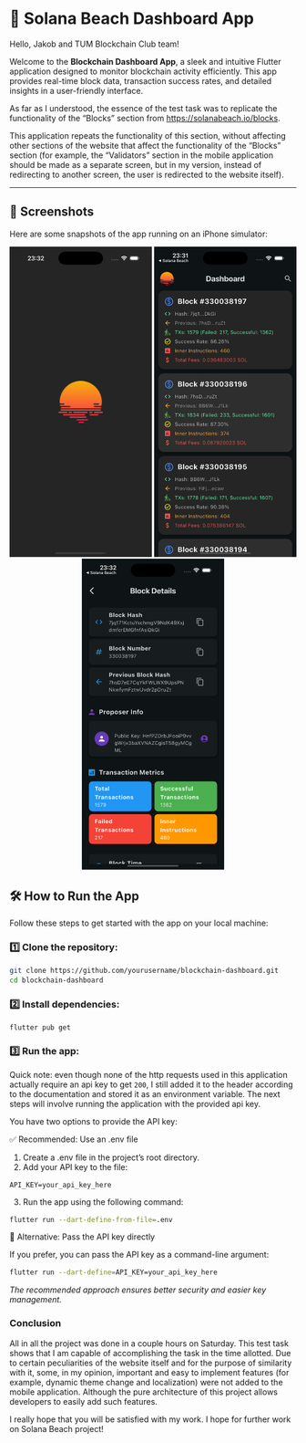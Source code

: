 # 🚀 Solana Beach Dashboard App

Hello, Jakob and TUM Blockchain Club team!  

Welcome to the **Blockchain Dashboard App**, a sleek and intuitive Flutter application designed to monitor blockchain activity efficiently. This app provides real-time block data, transaction success rates, and detailed insights in a user-friendly interface.

As far as I understood, the essence of the test task was to replicate the functionality of the “Blocks” section from https://solanabeach.io/blocks.

This application repeats the functionality of this section, without affecting other sections of the website that affect the functionality of the “Blocks” section (for example, the “Validators” section in the mobile application should be made as a separate screen, but in my version, instead of redirecting to another screen, the user is redirected to the website itself).

---

## 📸 Screenshots

Here are some snapshots of the app running on an iPhone simulator:

<p align="center">
  <img src="screenshots/screenshot1.png" width="250">
  <img src="screenshots/screenshot2.png" width="250">
  <img src="screenshots/screenshot3.png" width="250">
</p>

## 🛠 How to Run the App

Follow these steps to get started with the app on your local machine:

### 1️⃣ Clone the repository:
```sh
git clone https://github.com/yourusername/blockchain-dashboard.git
cd blockchain-dashboard
```
### 2️⃣ Install dependencies:
```
flutter pub get
```
### 3️⃣ Run the app:
Quick note: even though none of the http requests used in this application actually require an api key to get `200`, I still added it to the header according to the documentation and stored it as an environment variable. The next steps will involve running the application with the provided api key.  


You have two options to provide the API key:

✅ Recommended: Use an .env file

1.	Create a .env file in the project’s root directory.
2.	Add your API key to the file:
``` env
API_KEY=your_api_key_here
```
3.	Run the app using the following command:
```sh
flutter run --dart-define-from-file=.env
```
🔧 Alternative: Pass the API key directly

If you prefer, you can pass the API key as a command-line argument:
```sh
flutter run --dart-define=API_KEY=your_api_key_here
```

*The recommended approach ensures better security and easier key management.*

### Conclusion

All in all the project was done in a couple hours on Saturday. This test task shows that I am capable of accomplishing the task in the time allotted. Due to certain peculiarities of the website itself and for the purpose of similarity with it, some, in my opinion, important and easy to implement features (for example, dynamic theme change and localization) were not added to the mobile application. Although the pure architecture of this project allows developers to easily add such features.

I really hope that you will be satisfied with my work. I hope for further work on Solana Beach project!
